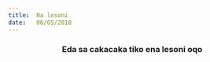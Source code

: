 ```yaml
---
title:  Na lesoni
date:   06/05/2018
---
```


### <center>Eda sa cakacaka tiko ena lesoni oqo</center>